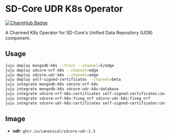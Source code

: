 # SD-Core UDR K8s Operator
[![CharmHub Badge](https://charmhub.io/sdcore-udr-k8s/badge.svg)](https://charmhub.io/sdcore-udr-k8s)

A Charmed K8s Operator for SD-Core's Unified Data Repository (UDR) component. 

## Usage

```bash
juju deploy mongodb-k8s --trust --channel=5/edge
juju deploy sdcore-nrf-k8s --channel=edge
juju deploy sdcore-udr-k8s --channel=edge
juju deploy self-signed-certificates --channel=beta
juju integrate mongodb-k8s sdcore-nrf-k8s
juju integrate mongodb-k8s sdcore-udr-k8s:database
juju integrate sdcore-nrf-k8s:certificates self-signed-certificates:certificates
juju integrate sdcore-nrf-k8s:fiveg_nrf sdcore-udr-k8s:fiveg_nrf
juju integrate sdcore-udr-k8s:certificates self-signed-certificates:certificates
```

## Image

- **udr**: `ghcr.io/canonical/sdcore-udr:1.3`
